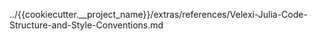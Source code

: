 ../{{cookiecutter.__project_name}}/extras/references/Velexi-Julia-Code-Structure-and-Style-Conventions.md